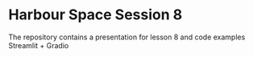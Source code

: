 # Harbour Space Session 8

The repository contains a presentation for lesson 8 and code examples Streamlit + Gradio